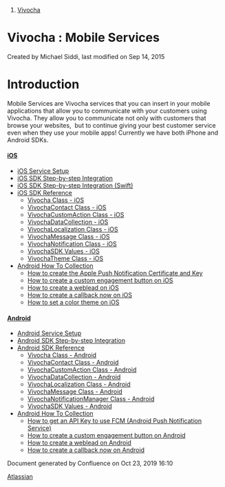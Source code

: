 1.  [Vivocha](index.html)

<span id="title-text"> Vivocha : Mobile Services </span>
========================================================

Created by <span class="author"> Michael Siddi</span>, last modified on
Sep 14, 2015

Introduction
============

Mobile Services are Vivocha services that you can insert in your mobile
applications that allow you to communicate with your customers using
Vivocha. They allow you to communicate not only with customers that
browse your websites,  but to continue giving your best customer service
even when they use your mobile apps! Currently we have both iPhone and
Android SDKs. 

#### 

#### [iOS](iOS_5079111.html)

-   [iOS Service Setup](iOS-Service-Setup_1048640.html)
-   [iOS SDK Step-by-step
    Integration](iOS-SDK-Step-by-step-Integration_1048824.html)
-   [iOS SDK Step-by-step Integration (Swift)](782827522.html)
-   [iOS SDK Reference](iOS-SDK-Reference_1048693.html)
    -   [Vivocha Class - iOS](Vivocha-Class---iOS_1048695.html)
    -   [VivochaContact Class -
        iOS](VivochaContact-Class---iOS_1048698.html)
    -   [VivochaCustomAction Class -
        iOS](VivochaCustomAction-Class---iOS_1048708.html)
    -   [VivochaDataCollection -
        iOS](VivochaDataCollection---iOS_1048704.html)
    -   [VivochaLocalization Class -
        iOS](VivochaLocalization-Class---iOS_5079086.html)
    -   [VivochaMessage Class -
        iOS](VivochaMessage-Class---iOS_1048711.html)
    -   [VivochaNotification Class -
        iOS](VivochaNotification-Class---iOS_1048709.html)
    -   [VivochaSDK Values - iOS](VivochaSDK-Values---iOS_1048714.html)
    -   [VivochaTheme Class -
        iOS](VivochaTheme-Class---iOS_11239596.html)
-   [Android How To Collection](5079105.html)
    -   [How to create the Apple Push Notification Certificate and
        Key](How-to-create-the-Apple-Push-Notification-Certificate-and-Key_1048822.html)
    -   [How to create a custom engagement button on
        iOS](How-to-create-a-custom-engagement-button-on-iOS_3440642.html)
    -   [How to create a weblead on
        iOS](How-to-create-a-weblead-on-iOS_7143430.html)
    -   [How to create a callback now on
        iOS](How-to-create-a-callback-now-on-iOS_7143426.html)
    -   [How to set a color theme on
        iOS](How-to-set-a-color-theme-on-iOS_11239602.html)

#### [Android](Android_5079113.html)

-   [Android Service Setup](Android-Service-Setup_1048638.html)
-   [Android SDK Step-by-step
    Integration](Android-SDK-Step-by-step-Integration_1048603.html)
-   [Android SDK Reference](Android-SDK-Reference_1048613.html)
    -   [Vivocha Class - Android](Vivocha-Class---Android_1048608.html)
    -   [VivochaContact Class -
        Android](VivochaContact-Class---Android_1048633.html)
    -   [VivochaCustomAction Class -
        Android](VivochaCustomAction-Class---Android_1048627.html)
    -   [VivochaDataCollection -
        Android](VivochaDataCollection---Android_1048624.html)
    -   [VivochaLocalization Class -
        Android](VivochaLocalization-Class---Android_5079097.html)
    -   [VivochaMessage Class -
        Android](VivochaMessage-Class---Android_1048628.html)
    -   [VivochaNotificationManager Class -
        Android](VivochaNotificationManager-Class---Android_1048641.html)
    -   [VivochaSDK Values -
        Android](VivochaSDK-Values---Android_1048642.html)
-   [Android How To Collection](5079103.html)
    -   [How to get an API Key to use FCM (Android Push Notification
        Service)](1048639.html)
    -   [How to create a custom engagement button on
        Android](How-to-create-a-custom-engagement-button-on-Android_3440649.html)
    -   [How to create a weblead on
        Android](How-to-create-a-weblead-on-Android_5079177.html)
    -   [How to create a callback now on
        Android](How-to-create-a-callback-now-on-Android_5079181.html)

Document generated by Confluence on Oct 23, 2019 16:10

[Atlassian](http://www.atlassian.com/)
